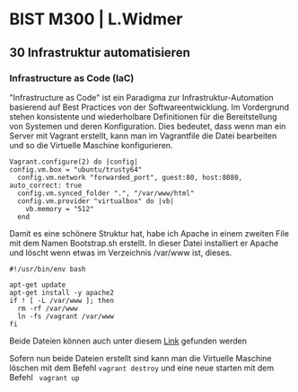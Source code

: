 # BIST M300 | L.Widmer
## 30 Infrastruktur automatisieren
### Infrastructure as Code (IaC)
"Infrastructure as Code" ist ein Paradigma zur Infrastruktur-Automation basierend auf Best Practices von der Softwareentwicklung.
Im Vordergrund stehen konsistente und wiederholbare Definitionen für die Bereitstellung von Systemen und deren Konfiguration.
Dies bedeutet, dass wenn man ein Server mit Vagrant erstellt, kann man im Vagrantfile die Datei bearbeiten und so die Virtuelle Maschine konfigurieren. 

```shell
Vagrant.configure(2) do |config|
config.vm.box = "ubuntu/trusty64"
  config.vm.network "forwarded_port", guest:80, host:8080, auto_correct: true
  config.vm.synced_folder ".", "/var/www/html"  
  config.vm.provider "virtualbox" do |vb|
    vb.memory = "512"  
  end
```

Damit es eine schönere Struktur hat, habe ich Apache in einem zweiten File mit dem Namen Bootstrap.sh erstellt.
In dieser Datei installiert er Apache und löscht wenn etwas im Verzeichnis /var/www ist, dieses.

```shell
#!/usr/bin/env bash

apt-get update
apt-get install -y apache2
if ! [ -L /var/www ]; then
  rm -rf /var/www
  ln -fs /vagrant /var/www
fi
```
Beide Dateien können auch unter diesem [Link](BIST_300/Files/) gefunden werden 

Sofern nun beide Dateien erstellt sind kann man die Virtuelle Maschine löschen mit dem Befehl ``` vagrant destroy ``` und eine neue starten mit dem Befehl ``` vagrant up```
